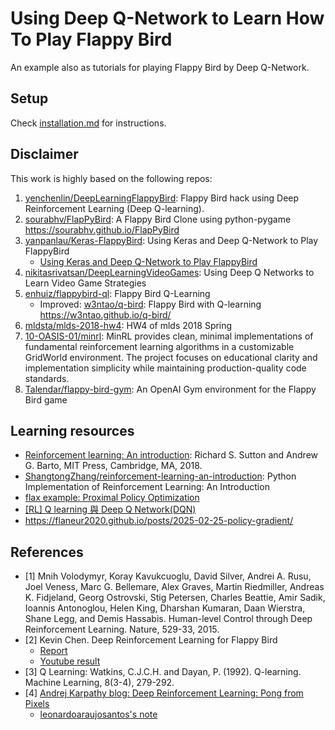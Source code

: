 # Using Deep Q-Network to Learn How To Play Flappy Bird

An example also as tutorials for playing Flappy Bird by Deep Q-Network.

<!-- <img src="./images/flappy_bird_demp.gif" width="250"> -->

## Setup

Check [installation.md](./wiki/installation.md) for instructions.

## Disclaimer

This work is highly based on the following repos:

1. [yenchenlin/DeepLearningFlappyBird](https://github.com/yenchenlin/DeepLearningFlappyBird): Flappy Bird hack using Deep Reinforcement Learning (Deep Q-learning).
2. [sourabhv/FlapPyBird](https://github.com/sourabhv/FlapPyBird): A Flappy Bird Clone using python-pygame <https://sourabhv.github.io/FlapPyBird>
3. [yanpanlau/Keras-FlappyBird](https://github.com/yanpanlau/Keras-FlappyBird): Using Keras and Deep Q-Network to Play FlappyBird
   - [Using Keras and Deep Q-Network to Play FlappyBird](https://yanpanlau.github.io/2016/07/10/FlappyBird-Keras.html)
4. [nikitasrivatsan/DeepLearningVideoGames](https://github.com/nikitasrivatsan/DeepLearningVideoGames): Using Deep Q Networks to Learn Video Game Strategies
5. [enhuiz/flappybird-ql](https://github.com/enhuiz/flappybird-ql): Flappy Bird Q-Learning
   - Improved: [w3ntao/q-bird](https://github.com/w3ntao/q-bird): Flappy Bird with Q-learning <https://w3ntao.github.io/q-bird/>
6. [mldsta/mlds-2018-hw4](https://github.com/mldsta/mlds-2018-hw4): HW4 of mlds 2018 Spring
7. [10-OASIS-01/minrl](https://github.com/10-OASIS-01/minrl): MinRL provides clean, minimal implementations of fundamental reinforcement learning algorithms in a customizable GridWorld environment. The project focuses on educational clarity and implementation simplicity while maintaining production-quality code standards.
8. [Talendar/flappy-bird-gym](https://github.com/Talendar/flappy-bird-gym): An OpenAI Gym environment for the Flappy Bird game

## Learning resources

- [Reinforcement learning: An introduction](http://incompleteideas.net/book/the-book-2nd.html): Richard S. Sutton and Andrew G. Barto, MIT Press, Cambridge, MA, 2018.
- [ShangtongZhang/reinforcement-learning-an-introduction](https://github.com/ShangtongZhang/reinforcement-learning-an-introduction): Python Implementation of Reinforcement Learning: An Introduction
- [flax example: Proximal Policy Optimization](https://github.com/google/flax/tree/main/examples/ppo)
- [[RL] Q learning 與 Deep Q Network(DQN)](https://hackmd.io/@YungHuiHsu/BJgnMHbUH6)
- https://flaneur2020.github.io/posts/2025-02-25-policy-gradient/

## References

- [1] Mnih Volodymyr, Koray Kavukcuoglu, David Silver, Andrei A. Rusu, Joel Veness, Marc G. Bellemare, Alex Graves, Martin Riedmiller, Andreas K. Fidjeland, Georg Ostrovski, Stig Petersen, Charles Beattie, Amir Sadik, Ioannis Antonoglou, Helen King, Dharshan Kumaran, Daan Wierstra, Shane Legg, and Demis Hassabis. Human-level Control through Deep Reinforcement Learning. Nature, 529-33, 2015.
- [2] Kevin Chen. Deep Reinforcement Learning for Flappy Bird
  - [Report](http://cs229.stanford.edu/proj2015/362_report.pdf)
  - [Youtube result](https://youtu.be/9WKBzTUsPKc)
- [3] Q Learning: Watkins, C.J.C.H. and Dayan, P. (1992). Q-learning. Machine Learning, 8(3-4), 279-292.
- [4] [Andrej Karpathy blog: Deep Reinforcement Learning: Pong from Pixels](https://karpathy.github.io/2016/05/31/rl/)
  - [leonardoaraujosantos's note](https://leonardoaraujosantos.gitbook.io/artificial-inteligence/artificial_intelligence/reinforcement_learning/deep_reinforcement_learning)
